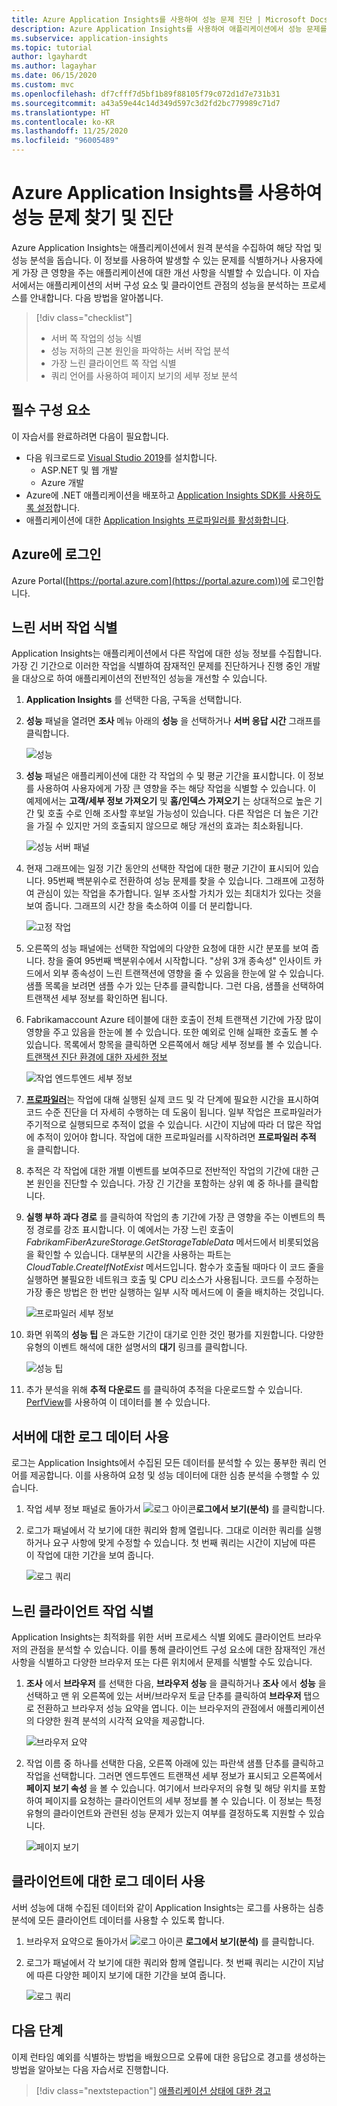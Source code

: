 ```yaml
---
title: Azure Application Insights를 사용하여 성능 문제 진단 | Microsoft Docs
description: Azure Application Insights를 사용하여 애플리케이션에서 성능 문제를 찾고 진단하는 자습서입니다.
ms.subservice: application-insights
ms.topic: tutorial
author: lgayhardt
ms.author: lagayhar
ms.date: 06/15/2020
ms.custom: mvc
ms.openlocfilehash: df7cfff7d5bf1b89f88105f79c072d1d7e731b31
ms.sourcegitcommit: a43a59e44c14d349d597c3d2fd2bc779989c71d7
ms.translationtype: HT
ms.contentlocale: ko-KR
ms.lasthandoff: 11/25/2020
ms.locfileid: "96005489"
---
```

# <a name="find-and-diagnose-performance-issues-with-azure-application-insights"></a>Azure Application Insights를 사용하여 성능 문제 찾기 및 진단

Azure Application Insights는 애플리케이션에서 원격 분석을 수집하여 해당 작업 및 성능 분석을 돕습니다.  이 정보를 사용하여 발생할 수 있는 문제를 식별하거나 사용자에게 가장 큰 영향을 주는 애플리케이션에 대한 개선 사항을 식별할 수 있습니다.  이 자습서에서는 애플리케이션의 서버 구성 요소 및 클라이언트 관점의 성능을 분석하는 프로세스를 안내합니다.  다음 방법을 알아봅니다.

> [!div class="checklist"]
> * 서버 쪽 작업의 성능 식별
> * 성능 저하의 근본 원인을 파악하는 서버 작업 분석
> * 가장 느린 클라이언트 쪽 작업 식별
> * 쿼리 언어를 사용하여 페이지 보기의 세부 정보 분석


## <a name="prerequisites"></a>필수 구성 요소

이 자습서를 완료하려면 다음이 필요합니다.

- 다음 워크로드로 [Visual Studio 2019](https://www.visualstudio.com/downloads/)를 설치합니다.
    - ASP.NET 및 웹 개발
    - Azure 개발
- Azure에 .NET 애플리케이션을 배포하고 [Application Insights SDK를 사용하도록 설정](../app/asp-net.md)합니다.
- 애플리케이션에 대한 [Application Insights 프로파일러를 활성화합니다](../app/profiler.md#installation).

## <a name="log-in-to-azure"></a>Azure에 로그인
Azure Portal([https://portal.azure.com](https://portal.azure.com))에 로그인합니다.

## <a name="identify-slow-server-operations"></a>느린 서버 작업 식별
Application Insights는 애플리케이션에서 다른 작업에 대한 성능 정보를 수집합니다. 가장 긴 기간으로 이러한 작업을 식별하여 잠재적인 문제를 진단하거나 진행 중인 개발을 대상으로 하여 애플리케이션의 전반적인 성능을 개선할 수 있습니다.

1. **Application Insights** 를 선택한 다음, 구독을 선택합니다.  
1. **성능** 패널을 열려면 **조사** 메뉴 아래의 **성능** 을 선택하거나 **서버 응답 시간** 그래프를 클릭합니다.

    ![성능](media/tutorial-performance/1-overview.png)

2. **성능** 패널은 애플리케이션에 대한 각 작업의 수 및 평균 기간을 표시합니다.  이 정보를 사용하여 사용자에게 가장 큰 영향을 주는 해당 작업을 식별할 수 있습니다. 이 예제에서는 **고객/세부 정보 가져오기** 및 **홈/인덱스 가져오기** 는 상대적으로 높은 기간 및 호출 수로 인해 조사할 후보일 가능성이 있습니다.  다른 작업은 더 높은 기간을 가질 수 있지만 거의 호출되지 않으므로 해당 개선의 효과는 최소화됩니다.  

    ![성능 서버 패널](media/tutorial-performance/2-server-operations.png)

3. 현재 그래프에는 일정 기간 동안의 선택한 작업에 대한 평균 기간이 표시되어 있습니다. 95번째 백분위수로 전환하여 성능 문제를 찾을 수 있습니다. 그래프에 고정하여 관심이 있는 작업을 추가합니다.  일부 조사할 가치가 있는 최대치가 있다는 것을 보여 줍니다.  그래프의 시간 창을 축소하여 이를 더 분리합니다.

    ![고정 작업](media/tutorial-performance/3-server-operations-95th.png)

4.  오른쪽의 성능 패널에는 선택한 작업에의 다양한 요청에 대한 시간 분포를 보여 줍니다.  창을 줄여 95번째 백분위수에서 시작합니다. "상위 3개 종속성" 인사이트 카드에서 외부 종속성이 느린 트랜잭션에 영향을 줄 수 있음을 한눈에 알 수 있습니다.  샘플 목록을 보려면 샘플 수가 있는 단추를 클릭합니다. 그런 다음, 샘플을 선택하여 트랜잭션 세부 정보를 확인하면 됩니다.

5.  Fabrikamaccount Azure 테이블에 대한 호출이 전체 트랜잭션 기간에 가장 많이 영향을 주고 있음을 한눈에 볼 수 있습니다. 또한 예외로 인해 실패한 호출도 볼 수 있습니다. 목록에서 항목을 클릭하면 오른쪽에서 해당 세부 정보를 볼 수 있습니다. [트랜잭션 진단 환경에 대한 자세한 정보](../app/transaction-diagnostics.md)

    ![작업 엔드투엔드 세부 정보](media/tutorial-performance/4-end-to-end.png)
    

6.  [**프로파일러**](../app/profiler-overview.md)는 작업에 대해 실행된 실제 코드 및 각 단계에 필요한 시간을 표시하여 코드 수준 진단을 더 자세히 수행하는 데 도움이 됩니다. 일부 작업은 프로파일러가 주기적으로 실행되므로 추적이 없을 수 있습니다.  시간이 지남에 따라 더 많은 작업에 추적이 있어야 합니다.  작업에 대한 프로파일러를 시작하려면 **프로파일러 추적** 을 클릭합니다.
5.  추적은 각 작업에 대한 개별 이벤트를 보여주므로 전반적인 작업의 기간에 대한 근본 원인을 진단할 수 있습니다.  가장 긴 기간을 포함하는 상위 예 중 하나를 클릭합니다.
6.  **실행 부하 과다 경로** 를 클릭하여 작업의 총 기간에 가장 큰 영향을 주는 이벤트의 특정 경로를 강조 표시합니다.  이 예에서는 가장 느린 호출이 *FabrikamFiberAzureStorage.GetStorageTableData* 메서드에서 비롯되었음을 확인할 수 있습니다. 대부분의 시간을 사용하는 파트는 *CloudTable.CreateIfNotExist* 메서드입니다. 함수가 호출될 때마다 이 코드 줄을 실행하면 불필요한 네트워크 호출 및 CPU 리소스가 사용됩니다. 코드를 수정하는 가장 좋은 방법은 한 번만 실행하는 일부 시작 메서드에 이 줄을 배치하는 것입니다.

    ![프로파일러 세부 정보](media/tutorial-performance/5-hot-path.png)

7.  화면 위쪽의 **성능 팁** 은 과도한 기간이 대기로 인한 것인 평가를 지원합니다.  다양한 유형의 이벤트 해석에 대한 설명서의 **대기** 링크를 클릭합니다.

    ![성능 팁](media/tutorial-performance/6-perf-tip.png)

8.   추가 분석을 위해 **추적 다운로드** 를 클릭하여 추적을 다운로드할 수 있습니다. [PerfView](https://github.com/Microsoft/perfview#perfview-overview)를 사용하여 이 데이터를 볼 수 있습니다.

## <a name="use-logs-data-for-server"></a>서버에 대한 로그 데이터 사용
 로그는 Application Insights에서 수집된 모든 데이터를 분석할 수 있는 풍부한 쿼리 언어를 제공합니다. 이를 사용하여 요청 및 성능 데이터에 대한 심층 분석을 수행할 수 있습니다.

1. 작업 세부 정보 패널로 돌아가서 ![로그 아이콘](media/tutorial-performance/app-viewinlogs-icon.png)**로그에서 보기(분석)** 를 클릭합니다.

2. 로그가 패널에서 각 보기에 대한 쿼리와 함께 열립니다.  그대로 이러한 쿼리를 실행하거나 요구 사항에 맞게 수정할 수 있습니다.  첫 번째 쿼리는 시간이 지남에 따른 이 작업에 대한 기간을 보여 줍니다.

    ![로그 쿼리](media/tutorial-performance/7-request-time-logs.png)


## <a name="identify-slow-client-operations"></a>느린 클라이언트 작업 식별
Application Insights는 최적화를 위한 서버 프로세스 식별 외에도 클라이언트 브라우저의 관점을 분석할 수 있습니다.  이를 통해 클라이언트 구성 요소에 대한 잠재적인 개선 사항을 식별하고 다양한 브라우저 또는 다른 위치에서 문제를 식별할 수도 있습니다.

1. **조사** 에서 **브라우저** 를 선택한 다음, **브라우저 성능** 을 클릭하거나 **조사** 에서 **성능** 을 선택하고 맨 위 오른쪽에 있는 서버/브라우저 토글 단추를 클릭하여 **브라우저** 탭으로 전환하고 브라우저 성능 요약을 엽니다. 이는 브라우저의 관점에서 애플리케이션의 다양한 원격 분석의 시각적 요약을 제공합니다.

    ![브라우저 요약](media/tutorial-performance/8-browser.png)

2. 작업 이름 중 하나를 선택한 다음, 오른쪽 아래에 있는 파란색 샘플 단추를 클릭하고 작업을 선택합니다. 그러면 엔드투엔드 트랜잭션 세부 정보가 표시되고 오른쪽에서 **페이지 보기 속성** 을 볼 수 있습니다. 여기에서 브라우저의 유형 및 해당 위치를 포함하여 페이지를 요청하는 클라이언트의 세부 정보를 볼 수 있습니다. 이 정보는 특정 유형의 클라이언트와 관련된 성능 문제가 있는지 여부를 결정하도록 지원할 수 있습니다.

    ![페이지 보기](media/tutorial-performance/9-page-view-properties.png)

## <a name="use-logs-data-for-client"></a>클라이언트에 대한 로그 데이터 사용
서버 성능에 대해 수집된 데이터와 같이 Application Insights는 로그를 사용하는 심층 분석에 모든 클라이언트 데이터를 사용할 수 있도록 합니다.

1. 브라우저 요약으로 돌아가서 ![로그 아이콘](media/tutorial-performance/app-viewinlogs-icon.png) **로그에서 보기(분석)** 를 클릭합니다.

2. 로그가 패널에서 각 보기에 대한 쿼리와 함께 열립니다. 첫 번째 쿼리는 시간이 지남에 따른 다양한 페이지 보기에 대한 기간을 보여 줍니다.

    ![로그 쿼리](media/tutorial-performance/10-page-view-logs.png)

## <a name="next-steps"></a>다음 단계
이제 런타임 예외를 식별하는 방법을 배웠으므로 오류에 대한 응답으로 경고를 생성하는 방법을 알아보는 다음 자습서로 진행합니다.

> [!div class="nextstepaction"]
> [애플리케이션 상태에 대한 경고](./tutorial-alert.md)

